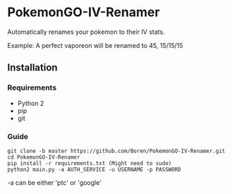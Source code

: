 # PokemonGO-IV-Renamer
Automatically renames your pokemon to their IV stats.

Example:
A perfect vaporeon will be renamed to 45, 15/15/15

## Installation

### Requirements
- Python 2
- pip
- git

### Guide
```
git clone -b master https://github.com/Boren/PokemonGO-IV-Renamer.git
cd PokemonGO-IV-Renamer
pip install -r requirements.txt (Might need to sudo)
python2 main.py -a AUTH_SERVICE -u USERNAME -p PASSWORD
```

-a can be either 'ptc' or 'google'

